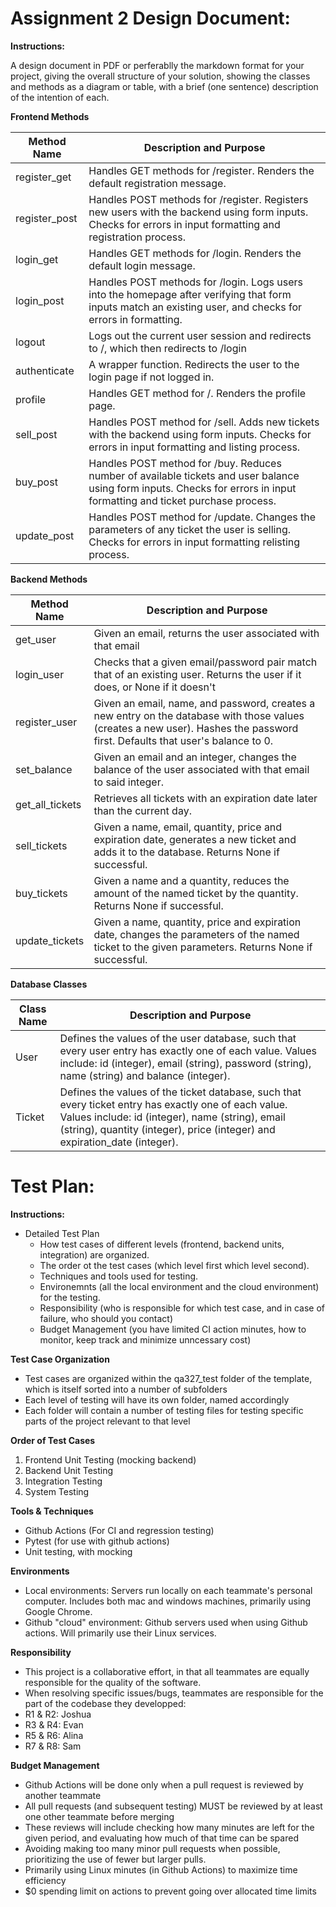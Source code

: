 # Assignment 2 Design Document:

**Instructions:**

A design document in PDF or perferablly the markdown format for your project, giving the overall structure of your solution, showing the classes and methods as a diagram or table, with a brief (one sentence) description of the intention of each.

**Frontend Methods**

| Method Name     	| Description and Purpose      	|
|-----------------	|------------------------------	|
|register_get       |Handles GET methods for /register. Renders the default registration message.|
|register_post      |Handles POST methods for /register. Registers new users with the backend using form inputs. Checks for errors in input formatting and registration process.|
|login_get          |Handles GET methods for /login. Renders the default login message.|
|login_post         |Handles POST methods for /login. Logs users into the homepage after verifying that form inputs match an existing user, and checks for errors in formatting. |
|logout             |Logs out the current user session and redirects to /, which then redirects to /login|
|authenticate       |A wrapper function. Redirects the user to the login page if not logged in.|
|profile            |Handles GET method for /. Renders the profile page.|
|sell_post         	|Handles POST method for /sell. Adds new tickets with the backend using form inputs. Checks for errors in input formatting and listing process.|
|buy_post          	|Handles POST method for /buy. Reduces number of available tickets and user balance using form inputs. Checks for errors in input formatting and ticket purchase process.|
|update_post        |Handles POST method for /update. Changes the parameters of any ticket the user is selling. Checks for errors in input formatting relisting process.|

**Backend Methods**

| Method Name     	| Description and Purpose      	|
|-----------------	|------------------------------	|
|get_user           |Given an email, returns the user associated with that email|
|login_user         |Checks that a given email/password pair match that of an existing user. Returns the user if it does, or None if it doesn't|
|register_user      |Given an email, name, and password, creates a new entry on the database with those values (creates a new user). Hashes the password first. Defaults that user's balance to 0.|
|set_balance        |Given an email and an integer, changes the balance of the user associated with that email to said integer.|
|get_all_tickets    |Retrieves all tickets with an expiration date later than the current day.|
|sell_tickets      	|Given a name, email, quantity, price and expiration date, generates a new ticket and adds it to the database. Returns None if successful.|
|buy_tickets       	|Given a name and a quantity, reduces the amount of the named ticket by the quantity. Returns None if successful.|
|update_tickets    	|Given a name, quantity, price and expiration date, changes the parameters of the named ticket to the given parameters. Returns None if successful.|

**Database Classes**

| Class Name      	| Description and Purpose      	|
|-----------------	|------------------------------	|
|User               |Defines the values of the user database, such that every user entry has exactly one of each value. Values include: id (integer), email (string), password (string), name (string) and balance (integer).|
|Ticket            	|Defines the values of the ticket database, such that every ticket entry has exactly one of each value. Values include: id (integer), name (string), email (string), quantity (integer), price (integer) and expiration_date (integer).                               	|

# Test Plan:

**Instructions:**

- Detailed Test Plan
  - How test cases of different levels (frontend, backend units, integration) are organized.
  - The order ot the test cases (which level first which level second).
  - Techniques and tools used for testing.
  - Environemnts (all the local environment and the cloud environment) for the testing.
  - Responsibility (who is responsible for which test case, and in case of failure, who should you contact)
  - Budget Management (you have limited CI action minutes, how to monitor, keep track and minimize unncessary cost)

**Test Case Organization**

- Test cases are organized within the qa327_test folder of the template, which is itself sorted into a number of subfolders
- Each level of testing will have its own folder, named accordingly
- Each folder will contain a number of testing files for testing specific parts of the project relevant to that level

**Order of Test Cases**

1. Frontend Unit Testing (mocking backend)
2. Backend Unit Testing
3. Integration Testing
4. System Testing

**Tools & Techniques**

- Github Actions (For CI and regression testing)
- Pytest (for use with github actions)
- Unit testing, with mocking

**Environments**

- Local environments: Servers run locally on each teammate's personal computer. Includes both mac and windows machines, primarily using Google Chrome.
- Github "cloud" environment: Github servers used when using Github actions. Will primarily use their Linux services.

**Responsibility**

- This project is a collaborative effort, in that all teammates are equally responsible for the quality of the software.
- When resolving specific issues/bugs, teammates are responsible for the part of the codebase they developped:
- R1 & R2: Joshua 
- R3 & R4: Evan 
- R5 & R6: Alina
- R7 & R8: Sam

**Budget Management**

- Github Actions will be done only when a pull request is reviewed by another teammate
- All pull requests (and subsequent testing) MUST be reviewed by at least one other teammate before merging
- These reviews will include checking how many minutes are left for the given period, and evaluating how much of that time can be spared
- Avoiding making too many minor pull requests when possible, prioritizing the use of fewer but larger pulls.
- Primarily using Linux minutes (in Github Actions) to maximize time efficiency 
- $0 spending limit on actions to prevent going over allocated time limits

